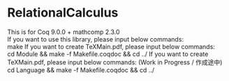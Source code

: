 # RelationalCalculus
This is for Coq 9.0.0 + mathcomp 2.3.0  
If you want to use this library, please input below commands:  
make 
If you want to create TeXMain.pdf, please input below commands:  
cd Module && make -f Makefile.coqdoc && cd ../
If you want to create TeXMain.pdf, please input below commands:
(Work in Progress / 作成途中) 
cd Language && make -f Makefile.coqdoc && cd ../

